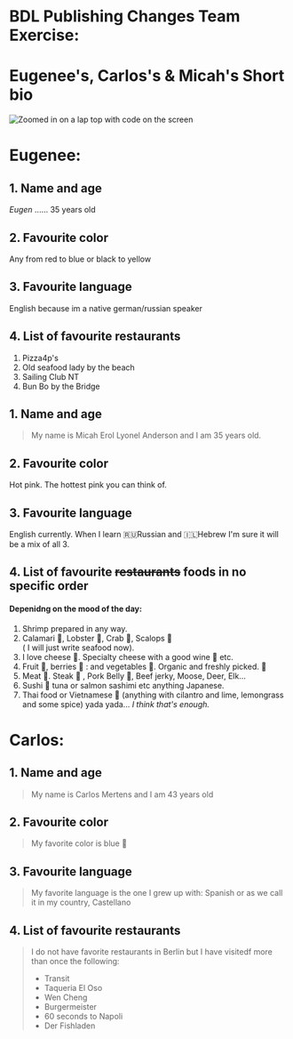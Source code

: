 # BDL Publishing Changes Team Exercise:

# Eugenee's, Carlos's & Micah's Short bio

![Zoomed in on a lap top with code on the screen](https://img-prod-cms-rt-microsoft-com.akamaized.net/cms/api/am/imageFileData/RE4LqQX?ver=fe80&q=90&m=6&h=705&w=1253&b=%23FFFFFFFF&f=jpg&o=f&p=140&aim=true "laptp")

# Eugenee:

## 1. Name and age

_Eugen_ ...... 35 years old

## 2. Favourite color

Any from red to blue or black to yellow

## 3. Favourite language

English because im a native german/russian speaker

## 4. List of favourite restaurants

1. Pizza4p's
2. Old seafood lady by the beach
3. Sailing Club NT
4. Bun Bo by the Bridge

## 1. Name and age

> My name is Micah Erol Lyonel Anderson and I am 35 years old.

## 2. Favourite color

Hot pink. The hottest pink you can think of.

## 3. Favourite language

English currently.
When I learn 🇷🇺Russian and 🇮🇱Hebrew I'm sure it will be a mix of all 3.

## 4. List of favourite ~~restaurants~~ foods in no specific order

#### Depenidng on the mood of the day:

1. Shrimp prepared in any way.
2. Calamari 🐙, Lobster 🦞, Crab 🦀, Scalops 🌊  
   ( I will just write seafood now).
3. I love cheese 🧀. Specialty cheese with a good wine 🍷 etc.
4. Fruit 🥭, berries 🍓 : and vegetables 🥒.
   Organic and freshly picked. 🤤
5. Meat 🍖. Steak 🥩 , Pork Belly 🥓, Beef jerky, Moose, Deer, Elk...
6. Sushi 🍣 tuna or salmon sashimi etc anything Japanese.
7. Thai food or Vietnamese 🥣 (anything with cilantro and lime, lemongrass and some spice) yada yada...
   _I think that's enough._

# Carlos:

## 1. Name and age

> My name is Carlos Mertens and I am 43 years old

## 2. Favourite color

> My favorite color is blue 💙

## 3. Favourite language

> My favorite language is the one I grew up with: Spanish or as we call it in my country, Castellano

## 4. List of favourite restaurants

> I do not have favorite restaurants in Berlin but I have visitedf more than once the following:
>
> - Transit
> - Taqueria El Oso
> - Wen Cheng
> - Burgermeister
> - 60 seconds to Napoli
> - Der Fishladen
